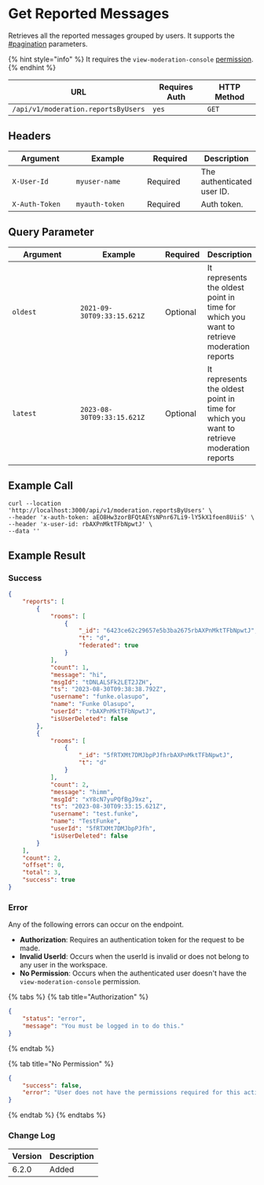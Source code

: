 # Get Reported Messages

Retrieves all the reported messages grouped by users. It supports the [#pagination](../../../#pagination "mention") parameters.

{% hint style="info" %}
It requires the `view-moderation-console` [permission](https://docs.rocket.chat/use-rocket.chat/workspace-administration/permissions).
{% endhint %}

| URL                                 | Requires Auth | HTTP Method |
| ----------------------------------- | ------------- | ----------- |
| `/api/v1/moderation.reportsByUsers` | `yes`         | `GET`       |

## Headers

<table><thead><tr><th width="179">Argument</th><th width="239">Example</th><th width="136">Required</th><th>Description</th></tr></thead><tbody><tr><td><code>X-User-Id</code></td><td><code>myuser-name</code></td><td>Required</td><td>The authenticated user ID.</td></tr><tr><td><code>X-Auth-Token</code></td><td><code>myauth-token</code></td><td>Required</td><td>Auth token.</td></tr></tbody></table>

## Query Parameter

<table><thead><tr><th width="144">Argument</th><th width="169">Example</th><th>Required</th><th>Description</th></tr></thead><tbody><tr><td><code>oldest</code></td><td><code>2021-09-30T09:33:15.621Z</code></td><td>Optional</td><td>It represents the oldest point in time for which you want to retrieve moderation reports</td></tr><tr><td><code>latest</code></td><td><code>2023-08-30T09:33:15.621Z</code></td><td>Optional</td><td>It represents the oldest point in time for which you want to retrieve moderation reports</td></tr></tbody></table>

## Example Call <a href="#example-call" id="example-call"></a>

```
curl --location 'http://localhost:3000/api/v1/moderation.reportsByUsers' \
--header 'x-auth-token: aEO8Hw3zorBFQtAEYsNPnr67Li9-lY5kX1foen8UiiS' \
--header 'x-user-id: rbAXPnMktTFbNpwtJ' \
--data ''
```

## Example Result <a href="#example-result" id="example-result"></a>

### Success

```json
{
    "reports": [
        {
            "rooms": [
                {
                    "_id": "6423ce62c29657e5b3ba2675rbAXPnMktTFbNpwtJ",
                    "t": "d",
                    "federated": true
                }
            ],
            "count": 1,
            "message": "hi",
            "msgId": "tDNLALSFk2LET2JZH",
            "ts": "2023-08-30T09:38:38.792Z",
            "username": "funke.olasupo",
            "name": "Funke Olasupo",
            "userId": "rbAXPnMktTFbNpwtJ",
            "isUserDeleted": false
        },
        {
            "rooms": [
                {
                    "_id": "5fRTXMt7DMJbpPJfhrbAXPnMktTFbNpwtJ",
                    "t": "d"
                }
            ],
            "count": 2,
            "message": "himm",
            "msgId": "xY8cN7yuPQfBgJ9xz",
            "ts": "2023-08-30T09:33:15.621Z",
            "username": "test.funke",
            "name": "TestFunke",
            "userId": "5fRTXMt7DMJbpPJfh",
            "isUserDeleted": false
        }
    ],
    "count": 2,
    "offset": 0,
    "total": 3,
    "success": true
}
```

### Error

Any of the following errors can occur on the endpoint.

* **Authorization**: Requires an authentication token for the request to be made.
* **Invalid UserId**: Occurs when the userId is invalid or does not belong to any user in the workspace.
* **No Permission**: Occurs when the authenticated user doesn't have the `view-moderation-console` permission.

{% tabs %}
{% tab title="Authorization" %}
```json
{
    "status": "error",
    "message": "You must be logged in to do this."
}
```
{% endtab %}

{% tab title="No Permission" %}
```json
{
    "success": false,
    "error": "User does not have the permissions required for this action [error-unauthorized]"
}
```
{% endtab %}
{% endtabs %}

### Change Log <a href="#change-log" id="change-log"></a>

| Version | Description |
| ------- | ----------- |
| 6.2.0   | Added       |
